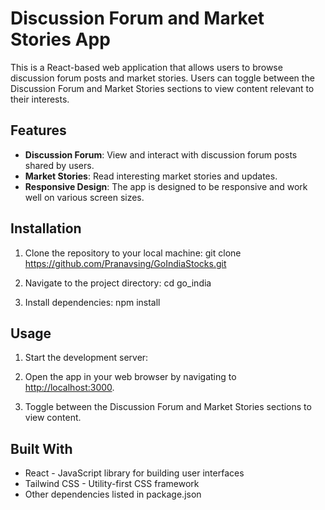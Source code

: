 # Discussion Forum and Market Stories App

This is a React-based web application that allows users to browse discussion forum posts and market stories. Users can toggle between the Discussion Forum and Market Stories sections to view content relevant to their interests.

## Features

- **Discussion Forum**: View and interact with discussion forum posts shared by users.
- **Market Stories**: Read interesting market stories and updates.
- **Responsive Design**: The app is designed to be responsive and work well on various screen sizes.

## Installation

1. Clone the repository to your local machine:
git clone https://github.com/Pranavsing/GoIndiaStocks.git

2. Navigate to the project directory:
cd go_india

3. Install dependencies:
npm install


## Usage

1. Start the development server:

2. Open the app in your web browser by navigating to [http://localhost:3000](http://localhost:3000).

3. Toggle between the Discussion Forum and Market Stories sections to view content.

## Built With

- React - JavaScript library for building user interfaces
- Tailwind CSS - Utility-first CSS framework
- Other dependencies listed in package.json


